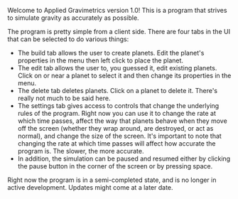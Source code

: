 Welcome to Applied Gravimetrics version 1.0! 
This is a program that strives to simulate gravity as accurately as possible.

The program is pretty simple from a client side. 
There are four tabs in the UI that can be selected to do various things:
+ The build tab allows the user to create planets. Edit the planet's properties in the menu then left click to place the planet.
+ The edit tab allows the user to, you guessed it, edit existing planets. Click on or near a planet to select it and then change its properties in the menu.
+ The delete tab deletes planets. Click on a planet to delete it. There's really not much to be said here.
+ The settings tab gives access to controls that change the underlying rules of the program. Right now you can use it to change the rate at which time passes, affect the way that planets behave when they move off the screen (whether they wrap around, are destroyed, or act as normal), and change the size of the screen. It's important to note that changing the rate at which time passes will affect how accurate the program is. The slower, the more accurate.
+ In addition, the simulation can be paused and resumed either by clicking the pause button in the corner of the screen or by pressing space.

Right now the program is in a semi-completed state, and is no longer in active development. Updates might come at a later date.
